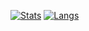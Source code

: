 [![Stats](https://github-readme-stats.vercel.app/api?username=xlthlx&show_icons=true&count_private=true&theme=material-palenight&custom_title=Stats&include_all_commits=1&hide=issues)](https://github.com/anuraghazra/github-readme-stats)
[![Langs](https://github-readme-stats.vercel.app/api/top-langs/?username=xlthlx&theme=material-palenight&layout=compact&custom_title=Languages)](https://github.com/anuraghazra/github-readme-stats)
